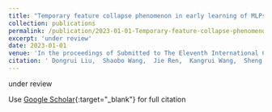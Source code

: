 ```yaml
---
title: "Temporary feature collapse phenomenon in early learning of MLPs"
collection: publications
permalink: /publication/2023-01-01-Temporary-feature-collapse-phenomenon-in-early-learning-of-MLPs
excerpt: 'under review'
date: 2023-01-01
venue: 'In the proceedings of Submitted to The Eleventh International Conference on Learning Representations'
citation: ' Dongrui Liu,  Shaobo Wang,  Jie Ren,  Kangrui Wang,  Sheng Yin,  Huiqi Deng,  Quanshi Zhang, &quot;Temporary feature collapse phenomenon in early learning of MLPs.&quot; In the proceedings of Submitted to The Eleventh International Conference on Learning Representations, 2023.'
---
```

under review

Use [Google Scholar](https://scholar.google.com/scholar?q=Temporary+feature+collapse+phenomenon+in+early+learning+of+MLPs){:target="_blank"} for full citation